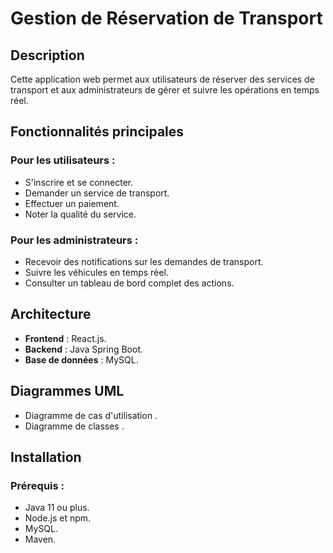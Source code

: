 # Gestion de Réservation de Transport

## Description
Cette application web permet aux utilisateurs de réserver des services de transport et aux administrateurs de gérer et suivre les opérations en temps réel.

## Fonctionnalités principales

### Pour les utilisateurs :
- S'inscrire et se connecter.
- Demander un service de transport.
- Effectuer un paiement.
- Noter la qualité du service.

### Pour les administrateurs :
- Recevoir des notifications sur les demandes de transport.
- Suivre les véhicules en temps réel.
- Consulter un tableau de bord complet des actions.

## Architecture

- **Frontend** : React.js.
- **Backend** : Java Spring Boot.
- **Base de données** : MySQL.

## Diagrammes UML
- Diagramme de cas d'utilisation .
- Diagramme de classes .

## Installation

### Prérequis :
- Java 11 ou plus.
- Node.js et npm.
- MySQL.
- Maven.

